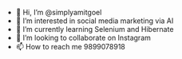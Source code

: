 - 👋 Hi, I’m @simplyamitgoel
- 👀 I’m interested in social media marketing via AI
- 🌱 I’m currently learning Selenium and Hibernate
- 💞️ I’m looking to collaborate on Instagram
- 📫 How to reach me 9899078918

<!---
simplyamitgoel/simplyamitgoel is a ✨ special ✨ repository because its `README.md` (this file) appears on your GitHub profile.
You can click the Preview link to take a look at your changes.
--->
